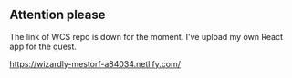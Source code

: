 ## Attention please
The link of WCS repo is down for the moment. I've upload my own React app for the quest.

https://wizardly-mestorf-a84034.netlify.com/
